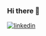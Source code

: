 ### Hi there 👋
<a href="https://www.linkedin.com/in/cheonhonglee/">![linkedin](https://img.shields.io/badge/LinkedIn-0077B5?style=for-the-badge&logo=linkedin&logoColor=white) 

<!--
**Cheonhong/Cheonhong** is a ✨ _special_ ✨ repository because its `README.md` (this file) appears on your GitHub profile.

Here are some ideas to get you started:

- 🔭 I’m currently working on ...
- 🌱 I’m currently learning ...
- 👯 I’m looking to collaborate on ...
- 🤔 I’m looking for help with ...
- 💬 Ask me about ...
- 📫 How to reach me: ...
- 😄 Pronouns: ...
- ⚡ Fun fact: ...
-->
